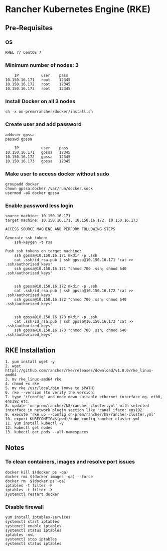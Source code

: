 # Rancher Kubernetes Engine (RKE)


## Pre-Requisites
### OS 
    RHEL 7/ CentOS 7
### Minimum number of nodes: 3
        IP          user    pass
    10.150.16.171   root    12345
    10.150.16.172   root    12345
    10.150.16.173   root    12345

### Install Docker on all 3 nodes 
    sh -x on-prem/rancher/docker/install.sh
    
### Create user and add password
    adduser gpssa
    passwd gpssa
    
        IP          user    pass
    10.150.16.171   gpssa   12345
    10.150.16.172   gpssa   12345
    10.150.16.173   gpssa   12345

### Make user to access docker without sudo
    groupadd docker
    chown gpssa:docker /var/run/docker.sock
    usermod -aG docker gpssa

### Enable password less login
    source machine: 10.150.16.171
    target machine: 10.150.16.171, 10.150.16.172, 10.150.16.173
    
    ACCESS SOURCE MACHINE AND PERFORM FOLLOWING STEPS
    
    Generate ssh token: 
        ssh-keygen -t rsa
    
    Push ssh tokens on target machine:
        ssh gpssa@10.150.16.171 mkdir -p .ssh
        cat .ssh/id_rsa.pub | ssh gpssa@10.150.16.171 'cat >> .ssh/authorized_keys'
        ssh gpssa@10.150.16.171 "chmod 700 .ssh; chmod 640 .ssh/authorized_keys"
        
        
        ssh gpssa@10.150.16.172 mkdir -p .ssh
        cat .ssh/id_rsa.pub | ssh gpssa@10.150.16.172 'cat >> .ssh/authorized_keys'
        ssh gpssa@10.150.16.172 "chmod 700 .ssh; chmod 640 .ssh/authorized_keys"
        
        
        ssh gpssa@10.150.16.173 mkdir -p .ssh
        cat .ssh/id_rsa.pub | ssh gpssa@10.150.16.173 'cat >> .ssh/authorized_keys'
        ssh gpssa@10.150.16.173 "chmod 700 .ssh; chmod 640 .ssh/authorized_keys"
        
## RKE Installation
    1. yum install wget -y
    2. wget https://github.com/rancher/rke/releases/download/v1.0.0/rke_linux-amd64
    3. mv rke_linux-amd64 rke
    4. chmod +x rke
    5. mv rke /usr/local/bin (move to $PATH) 
    6. rke --version (to verify the version)
    7. type 'ifconfig' and node down suitable ethernet interface eg. eth0, ens192 etc.
    8. update 'on-prem/rancher/k8/rancher-cluster.yml' with selected interface in network plugin section like 'canal_iface: ens192'
    9. execute 'rke up --config on-prem/rancher/k8/rancher-cluster.yml'
    10. export KUBECONFIG=$(pwd)/kube_config_rancher-cluster.yml
    11. yum install kubectl -y
    12. kubectl get nodes
    13. kubectl get pods --all-namespaces
    
## Notes
### To clean containers, images and resolve port issues
    docker kill $(docker ps -qa)
    docker rmi $(docker images -qa) --force
    docker rm  $(docker ps -qa)
    iptables -t filter -F
    iptables -t filter -X
    systemctl restart docker    

### Disable firewall
    yum install iptables-services
    systemctl start iptables
    systemctl enable iptables
    systemctl status iptables
    iptables -nvL
    systemctl stop iptables
    systemctl status iptables
            